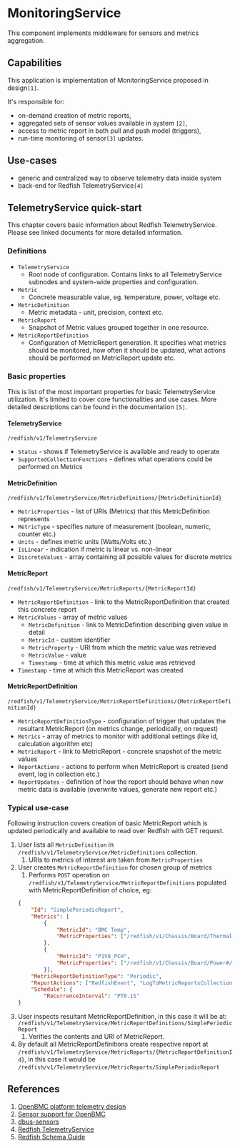 # MonitoringService
This component implements middleware for sensors and metrics aggregation.

## Capabilities
This application is implementation of MonitoringService proposed in design`[1]`.

It's responsible for:
- on-demand creation of metric reports,
- aggregated sets of sensor values available in system `[2]`,
- access to metric report in both  pull and push model (triggers),
- run-time monitoring of sensor`[3]` updates.

## Use-cases
- generic and centralized way to observe telemetry data inside system
- back-end for Redfish TelemetryService`[4]`

## TelemetryService quick-start
This chapter covers basic information about Redfish TelemetryService. Please see linked documents for more detailed information.

### Definitions
* `TelemetryService`
  * Root node of configuration. Contains links to all TelemetryService subnodes and system-wide properties and configuration.
* `Metric`
  * Concrete measurable value, eg. temperature, power, voltage etc.
* `MetricDefinition`
  * Metric metadata - unit, precision, context etc.
* `MetricReport`
  * Snapshot of Metric values grouped together in one resource.
* `MetricReportDefinition`
  * Configuration of MetricReport generation. It specifies what metrics should be monitored, how often it should be updated, what actions should be performed on MetricReport update etc.

### Basic properties
This is list of the most important properties for basic TelemetryService utilization. It's limited to cover core functionalities and use cases. More detailed descriptions can be found in the documentation `[5]`.

#### TelemetryService
`/redfish/v1/TelemetryService`
* `Status` - shows if TelemetryService is available and ready to operate
* `SupportedCollectionFunctions` - defines what operations could be performed on Metrics

#### MetricDefinition
`/redfish/v1/TelemetryService/MetricDefinitions/{MetricDefinitionId}`
* `MetricProperties` - list of URIs (Metrics) that this MetricDefinition represents
* `MetricType` - specifies nature of measurement (boolean, numeric, counter etc.)
* `Units` - defines metric units (Watts/Volts etc.)
* `IsLinear` - indication if metric is linear vs. non-linear
* `DiscreteValues` - array containing all possible values for discrete metrics

#### MetricReport
`/redfish/v1/TelemetryService/MetricReports/{MetricReportId}`
* `MetricReportDefinition` - link to the MetricReportDefinition that created this concrete report
* `MetricValues` - array of metric values
  * `MetricDefinition` - link to MetricDefinition describing given value in detail
  * `MetricId` - custom identifier
  * `MetricProperty` - URI from which the metric value was retrieved
  * `MetricValue` - value
  * `Timestamp` - time at which this metric value was retrieved
* `Timestamp` - time at which this MetricReport was created

#### MetricReportDefinition
`/redfish/v1/TelemetryService/MetricReportDefinitions/{MetricReportDefinitionId}`
* `MetricReportDefinitionType` - configuration of trigger that updates the resultant MetricReport (on metrics change, periodically, on request)
* `Metrics` - array of metrics to monitor with additional settings (like id, calculation algorithm etc)
* `MetricReport` - link to MetricReport - concrete snapshot of the metric values
* `ReportActions` - actions to perform when MetricReport is created (send event, log in collection etc.)
* `ReportUpdates` - definition of how the report should behave when new metric data is available (overwrite values, generate new report etc.)

### Typical use-case
Following instruction covers creation of basic MetricReport which is updated periodically and available to read over Redfish with GET request.

1. User lists all `MetricDefinition` in `/redfish/v1/TelemetryService/MetricDefinitions` collection.
   1. URIs to metrics of interest are taken from `MetricProperties`
2. User creates `MetricReportDefinition` for chosen group of metrics
   1. Performs `POST` operation on `/redfish/v1/TelemetryService/MetricReportDefinitions` populated with MetricReportDefinition of choice, eg:
    ```json
    {
        "Id": "SimplePeriodicReport",
        "Metrics": [
            {
                "MetricId": "BMC Temp",
                "MetricProperties": ["/redfish/v1/Chassis/Board/Thermal#/Temperatures/0/ReadingCelsius"]
            },
            {
                "MetricId": "P1V8_PCH",
                "MetricProperties": ["/redfish/v1/Chassis/Board/Power#/Voltages/3/ReadingVolts"]
            }],
        "MetricReportDefinitionType": "Periodic",
        "ReportActions": ["RedfishEvent", "LogToMetricReportsCollection"],
        "Schedule": {
            "RecurrenceInterval": "PT0.1S"
    }
    ```
3. User inspects resultant MetricReportDefinition, in this case it will be at: `/redfish/v1/TelemetryService/MetricReportDefinitions/SimplePeriodicReport`
   1. Verifies the contents and URI of MetricReport.
4. By default all MetricReportDefinitions create respective report at `/redfish/v1/TelemetryService/MetricReports/{MetricReportDefinitionId}`, in this case it would be `/redfish/v1/TelemetryService/MetricReports/SimplePeriodicReport`

## References
1. [OpenBMC platform telemetry design](https://github.com/openbmc/docs/blob/master/designs/telemetry.md)
2. [Sensor support for OpenBMC](https://github.com/openbmc/docs/blob/master/architecture/sensor-architecture.md)
3. [dbus-sensors](https://github.com/openbmc/dbus-sensors)
4. [Redfish TelemetryService](https://redfish.dmtf.org/schemas/v1/TelemetryService.json)
5. [Redfish Schema Guide](https://www.dmtf.org/sites/default/files/standards/documents/DSP2046_2019.3.pdf)
